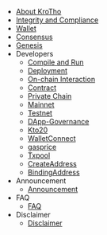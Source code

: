 - [About KroTho](en-us/intro.md)
- [Integrity and Compliance](en-us/Integrity.md)
- [Wallet](en-us/wallet.md)
- [Consensus](en-us/consensus.md)
- [Genesis](en-us/genesis.md)
- Developers
    - [Compile and Run](en-us/dev/install.md)
    - [Deployment](en-us/dev/deploy.md)
    - [On-chain Interaction](en-us/dev/sdk.md)
    - [Contract](en-us/dev/contract.md)
    - [Private Chain](en-us/dev/private_chain.md)
    - [Mainnet](en-us/mainnet.md)
    - [Testnet](en-us/testnet.md)
    - [DApp-Governance](en-us/dev/dapp-gov.md)
    - [Kto20](en-us/dev/hrc20.md)
    - [WalletConnect](en-us/dev/wallet-connect.md)
    - [gasprice](en-us/dev/gasprice.md)
    - [Txpool](en-us/dev/txpool.md)
    - [CreateAddress](en-us/dev/create_address.md)
    - [BindingAddress](en-us/dev/bingding_address.md)
- Announcement
    - [Announcement](en-us/Announcement.md)
- FAQ
    - [FAQ](en-us/faq.md)
- Disclaimer
    - [Disclaimer](en-us/disclaimer.md)
    
